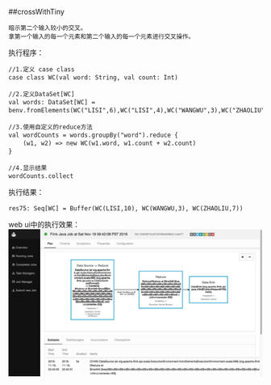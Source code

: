  
##crossWithTiny
```
暗示第二个输入较小的交叉。
拿第一个输入的每一个元素和第二个输入的每一个元素进行交叉操作。
```
执行程序：
```scale
//1.定义 case class
case class WC(val word: String, val count: Int) 

//2.定义DataSet[WC]
val words: DataSet[WC] = benv.fromElements(WC("LISI",6),WC("LISI",4),WC("WANGWU",3),WC("ZHAOLIU",7))

//3.使用自定义的reduce方法
val wordCounts = words.groupBy("word").reduce {
    (w1, w2) => new WC(w1.word, w1.count + w2.count)
}

//4.显示结果
wordCounts.collect
```
执行结果：
```
res75: Seq[WC] = Buffer(WC(LISI,10), WC(WANGWU,3), WC(ZHAOLIU,7))
```
web ui中的执行效果：
![](images/Snip20161119_11.png) 

